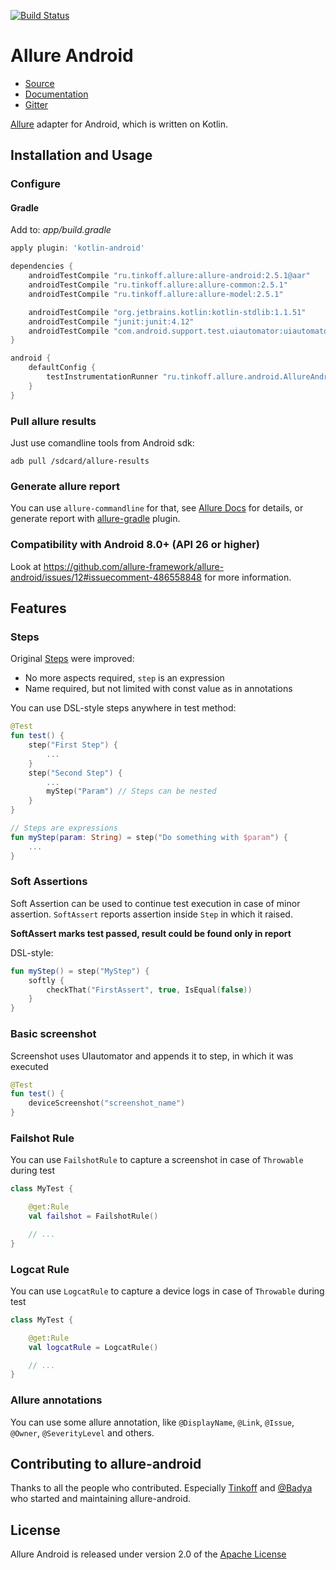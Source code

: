[![Build Status](https://api.travis-ci.org/TinkoffCreditSystems/allure-android.svg?branch=master)](https://api.travis-ci.org/TinkoffCreditSystems/allure-android)

[license]: http://www.apache.org/licenses/LICENSE-2.0 "Apache License 2.0"
[allure2]: https://github.com/allure-framework/allure2
[blog]: https://qameta.io/blog
[gitter]: https://gitter.im/allure-framework/allure-core
[gitter-ru]: https://gitter.im/allure-framework/allure-ru
[twitter]: https://twitter.com/QametaSoftware "Qameta Software"
[twitter-team]: https://twitter.com/QametaSoftware/lists/team/members "Team"
[CONTRIBUTING.md]: .github/CONTRIBUTING.md
[docs]: https://docs.qameta.io/allure/2.0/

# Allure Android
* [Source](https://github.com/allure-framework/allure-android)
* [Documentation][docs]
* [Gitter][gitter]

[Allure][allure2] adapter for Android, which is written on Kotlin.

## Installation and Usage

### Configure
#### Gradle

Add to: _app/build.gradle_

```gradle
apply plugin: 'kotlin-android'

dependencies {
    androidTestCompile "ru.tinkoff.allure:allure-android:2.5.1@aar"
    androidTestCompile "ru.tinkoff.allure:allure-common:2.5.1"
    androidTestCompile "ru.tinkoff.allure:allure-model:2.5.1"

    androidTestCompile "org.jetbrains.kotlin:kotlin-stdlib:1.1.51"
    androidTestCompile "junit:junit:4.12"
    androidTestCompile "com.android.support.test.uiautomator:uiautomator-v18:2.1.2"
}

android {
    defaultConfig {
        testInstrumentationRunner "ru.tinkoff.allure.android.AllureAndroidRunner"
    }
}

```

### Pull allure results
Just use comandline tools from Android sdk:
```shell
adb pull /sdcard/allure-results
```

### Generate allure report
You can use `allure-commandline` for that, see [Allure Docs](https://docs.qameta.io/allure/2.0/#_reporting) for details, or generate report with [allure-gradle](https://github.com/allure-framework/allure-gradle/) plugin.

### Compatibility with Android 8.0+ (API 26 or higher)
Look at https://github.com/allure-framework/allure-android/issues/12#issuecomment-486558848 for more information.

## Features

### Steps
Original [Steps](https://github.com/allure-framework/allure1/wiki/Steps) were improved:
* No more aspects required, `step` is an expression
* Name required, but not limited with const value as in annotations

You can use DSL-style steps anywhere in test method:
```kotlin
@Test
fun test() {
    step("First Step") {
        ...
    }
    step("Second Step") {
        ...
        myStep("Param") // Steps can be nested
    }
}

// Steps are expressions
fun myStep(param: String) = step("Do something with $param") {
    ...
}
```

### Soft Assertions
Soft Assertion can be used to continue test execution in case of minor assertion.
`SoftAssert` reports assertion inside `Step` in which it raised.

**SoftAssert marks test passed, result could be found only in report**

DSL-style:
```kotlin
fun myStep() = step("MyStep") {
    softly {
        checkThat("FirstAssert", true, IsEqual(false))
    }
}
```

### Basic screenshot
Screenshot uses UIautomator and appends it to step, in which it was executed

```kotlin
@Test
fun test() {
    deviceScreenshot("screenshot_name")
}
```

### Failshot Rule
You can use `FailshotRule` to capture a screenshot in case of `Throwable` during test
```kotlin
class MyTest {

    @get:Rule
    val failshot = FailshotRule()

    // ...
}
```

### Logcat Rule
You can use `LogcatRule` to capture a device logs in case of `Throwable` during test
```kotlin
class MyTest {

    @get:Rule
    val logcatRule = LogcatRule()

    // ...
}
```

### Allure annotations
You can use some allure annotation, like `@DisplayName`, `@Link`, `@Issue`, `@Owner`, `@SeverityLevel` and others.

## Contributing to allure-android
Thanks to all the people who contributed. Especially [Tinkoff](https://www.tinkoff.ru/) and [@Badya](https://github.com/badya) who started and maintaining allure-android.

## License
Allure Android is released under version 2.0 of the [Apache License][license]